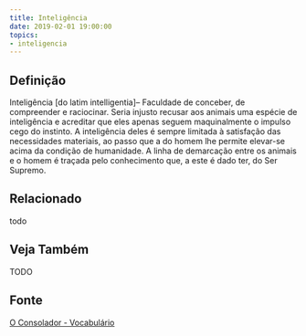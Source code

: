 ```yaml
---
title: Inteligência
date: 2019-02-01 19:00:00
topics:
- inteligencia
---
```


## Definição
Inteligência [do latim intelligentia]– Faculdade de conceber, de compreender e
raciocinar. Seria injusto recusar aos animais uma espécie de inteligência e
acreditar que eles apenas seguem maquinalmente o impulso cego do instinto. A
inteligência deles é sempre limitada à satisfação das necessidades materiais,
ao passo que a do homem lhe permite elevar-se acima da condição de humanidade.
A linha de demarcação entre os animais e o homem é traçada pelo conhecimento
que, a este é dado ter, do Ser Supremo.

## Relacionado
todo

## Veja Também
TODO

## Fonte
[O Consolador - Vocabulário](http://www.oconsolador.com.br/linkfixo/vocabulario/principal.html)


